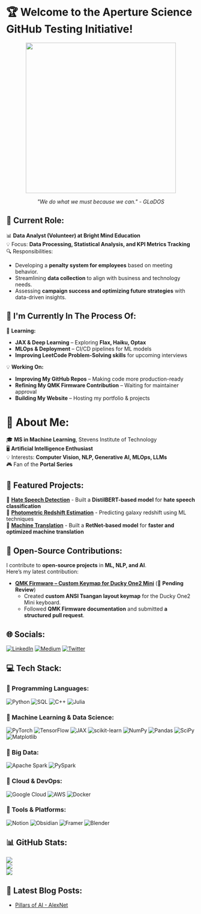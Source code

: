# 🏆 Welcome to the Aperture Science GitHub Testing Initiative!  

<p align="center">
  <img src="https://i.gifer.com/3f4T.gif" width="400"/>
</p>

<p align="center">
  <i>"We do what we must because we can." - GLaDOS</i>
</p>

## 💼 Current Role:
📊 **Data Analyst (Volunteer) at Bright Mind Education**  
💡 Focus: **Data Processing, Statistical Analysis, and KPI Metrics Tracking**  
🔍 Responsibilities:
- Developing a **penalty system for employees** based on meeting behavior.
- Streamlining **data collection** to align with business and technology needs.
- Assessing **campaign success and optimizing future strategies** with data-driven insights.

## 🚀 I'm Currently In The Process Of:
📖 **Learning:**  
- **JAX & Deep Learning** – Exploring **Flax, Haiku, Optax**  
- **MLOps & Deployment** – CI/CD pipelines for ML models  
- **Improving LeetCode Problem-Solving skills** for upcoming interviews  

💡 **Working On:** 
- **Improving My GitHub Repos** – Making code more production-ready  
- **Refining My QMK Firmware Contribution** – Waiting for maintainer approval  
- **Building My Website** – Hosting my portfolio & projects 

# 💫 About Me:
🎓 **MS in Machine Learning**, Stevens Institute of Technology  
🖥️ **Artificial Intelligence Enthusiast**  
💡 Interests: **Computer Vision, NLP, Generative AI, MLOps, LLMs**  
🎮 Fan of the **Portal Series** 

## 🚀 Featured Projects:
🔹 **[Hate Speech Detection](https://github.com/akshayatam/hate-speech-detection-with-hatemoderate)** - Built a **DistilBERT-based model** for **hate speech classification**  
🔹 **[Photometric Redshift Estimation](https://github.com/akshayatam/photometric-redshift-estimation)** - Predicting galaxy redshift using ML techniques   
🔹 **[Machine Translation](https://github.com/akshayatam/machine-translation-with-retnet)** - Built a **RetNet-based model** for **faster and optimized machine translation** 

## 🤝 Open-Source Contributions:
I contribute to **open-source projects** in **ML, NLP, and AI**.  
Here’s my latest contribution:

- **[QMK Firmware – Custom Keymap for Ducky One2 Mini](https://github.com/qmk/qmk_firmware/pull/24909)** (🔄 **Pending Review**)  
  - Created **custom ANSI Tsangan layout keymap** for the Ducky One2 Mini keyboard.  
  - Followed **QMK Firmware documentation** and submitted **a structured pull request**. 

## 🌐 Socials:
[![LinkedIn](https://img.shields.io/badge/LinkedIn-%230077B5.svg?logo=linkedin&logoColor=white)](https://linkedin.com/in/akshay-atam) 
[![Medium](https://img.shields.io/badge/Medium-12100E?logo=medium&logoColor=white)](https://medium.com/@insanely_a_) 
[![Twitter](https://img.shields.io/badge/Twitter-%231DA1F2.svg?logo=Twitter&logoColor=white)](https://twitter.com/insanely_a_) 

## 💻 Tech Stack:

### 📌 Programming Languages:
![Python](https://img.shields.io/badge/Python-3670A0?style=flat-square&logo=python&logoColor=ffdd54) 
![SQL](https://img.shields.io/badge/SQL-4479A1?style=flat-square&logo=postgresql&logoColor=white) 
![C++](https://img.shields.io/badge/C++-00599C?style=flat-square&logo=c%2B%2B&logoColor=white) 
![Julia](https://img.shields.io/badge/Julia-9558B2?style=flat-square&logo=julia&logoColor=white) 

### 📌 Machine Learning & Data Science:
![PyTorch](https://img.shields.io/badge/PyTorch-EE4C2C?style=flat-square&logo=PyTorch&logoColor=white) 
![TensorFlow](https://img.shields.io/badge/TensorFlow-FF6F00?style=flat-square&logo=TensorFlow&logoColor=white) 
![JAX](https://img.shields.io/badge/JAX-FFCC00?style=flat-square&logo=JAX&logoColor=black) 
![scikit-learn](https://img.shields.io/badge/Scikit--Learn-F7931E?style=flat-square&logo=scikit-learn&logoColor=white) 
![NumPy](https://img.shields.io/badge/NumPy-013243?style=flat-square&logo=numpy&logoColor=white) 
![Pandas](https://img.shields.io/badge/Pandas-150458?style=flat-square&logo=pandas&logoColor=white) 
![SciPy](https://img.shields.io/badge/SciPy-0C55A5?style=flat-square&logo=scipy&logoColor=white) 
![Matplotlib](https://img.shields.io/badge/Matplotlib-005C9C?style=flat-square&logo=plotly&logoColor=white) 

### 📌 Big Data:
![Apache Spark](https://img.shields.io/badge/Apache%20Spark-E25A1C?style=flat-square&logo=apachespark&logoColor=white) 
![PySpark](https://img.shields.io/badge/PySpark-FF9900?style=flat-square&logo=apachespark&logoColor=white) 

### 📌 Cloud & DevOps:
![Google Cloud](https://img.shields.io/badge/Google%20Cloud-4285F4?style=flat-square&logo=google-cloud&logoColor=white) 
![AWS](https://img.shields.io/badge/AWS-FF9900?style=flat-square&logo=amazon-aws&logoColor=white) 
![Docker](https://img.shields.io/badge/Docker-0db7ed?style=flat-square&logo=docker&logoColor=white) 

### 📌 Tools & Platforms:
![Notion](https://img.shields.io/badge/Notion-000000?style=flat-square&logo=notion&logoColor=white) 
![Obsidian](https://img.shields.io/badge/Obsidian-483699?style=flat-square&logo=obsidian&logoColor=white) 
![Framer](https://img.shields.io/badge/Framer-0055FF?style=flat-square&logo=framer&logoColor=white) 
![Blender](https://img.shields.io/badge/Blender-F5792A?style=flat-square&logo=blender&logoColor=white) 

## 📊 GitHub Stats:
![](https://github-readme-stats.vercel.app/api?username=akshayatam&theme=dark&hide_border=false&include_all_commits=false&count_private=false)<br/>
![](https://github-readme-streak-stats.herokuapp.com/?user=akshayatam&theme=dark&hide_border=false)<br/>
![](https://github-readme-stats.vercel.app/api/top-langs/?username=akshayatam&theme=dark&hide_border=false&include_all_commits=false&count_private=false&layout=compact)

## 📝 Latest Blog Posts:
<!-- BLOG-POST-LIST:START -->
- [Pillars of AI - AlexNet](https://akshayatam.framer.website/blog/alexnet)
<!-- BLOG-POST-LIST:END -->

<!-- Proudly created with GPRM ( https://gprm.itsvg.in ) -->

